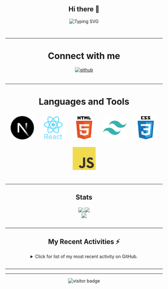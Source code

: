 <div align="center">

## Hi there 👋

![Typing SVG](https://readme-typing-svg.demolab.com?font=Fira+Code&duration=2000&pause=1000&color=740000&center=true&vCenter=true&width=435&lines=Welcome+to+my+page%2C+this+is+Murat)

</div>

<br/>

---

<div align="center">

# Connect with me

</div>

<div align="center">
<a href="https://github.com/KarsMurat" target="_blank">
<img src=https://img.shields.io/badge/github-%2324292e.svg?&style=for-the-badge&logo=github&logoColor=white alt=github style="margin-bottom: 5px;" />
</a>
</div>

<br/>

---

<div align="center">

# Languages and Tools

<div align="center">  
<a href="https://nextjs.org/" target="_blank"><img style="margin: 10px" src="/img/nextjs.png" alt="NextJS" height="75" /></a> 
<a href="https://reactjs.org/" target="_blank"><img style="margin: 10px" src="/img/react-original-wordmark.svg" alt="React" height="75" /></a>  
<a href="https://en.wikipedia.org/wiki/HTML5" target="_blank"><img style="margin: 10px" src="/img/html5-original-wordmark.svg" alt="HTML5" height="75" /></a>  
<a href="https://www.tailwindcss.com/" target="_blank"><img style="margin: 10px" src="/img/tailwindcss.svg" alt="Tailwind CSS" height="75" /></a>  
<a href="https://www.w3schools.com/css/" target="_blank"><img style="margin: 10px" src="/img/css3-original-wordmark.svg" alt="CSS3" height="75" /></a>  
<a href="https://www.javascript.com/" target="_blank"><img style="margin: 10px" src="/img/javascript-original.svg" alt="JavaScript" height="75" /></a>  
</div>
  
<br/>
  
  ---
  
 ## Stats
<div align="center">
<a href="https://github.com/KarsMurat">
  <img align="center" src="https://github-stats.muratkars.live/api/top-langs/?username=KarsMurat&layout=compact&theme=react&hide_border=true&langs_count=10" />
</a>
<a href="https://github.com/KarsMurat">
  <img align="center" src="https://github-stats.muratkars.live/api?username=KarsMurat&theme=react&hide_border=true&include_all_commits=true&show_icons=true&hide_rank=true" />
</a>
</div>
 
<div align="center">
<a href="https://github.com/KarsMurat">
  <img align="center" src="https://github-stats.muratkars.live/api/pin/?username=KarsMurat&repo=Personal-Website&show_owner=true&theme=react&hide_border=true" />
</a>
</div>

<br/>
  
---
  
## My Recent Activities :zap:
<details>
    <summary>Click for list of my most recent activity on GitHub.</summary>
  
<!--START_SECTION:activity-->
  
<!--END_SECTION:activity-->

<!--RECENT_ACTIVITY:start-->

<!--RECENT_ACTIVITY:last_update-->
  
</details>
    
<br/>
  
---
  
<!--START_SECTION:waka-->
  
<!--END_SECTION:waka-->

  ---
<div align="center">

![visitor badge](https://visitor-badge.glitch.me/badge?page_id=KarsMurat&left_text=My%20Page%20Visitors)

</div>

<br/>
    

